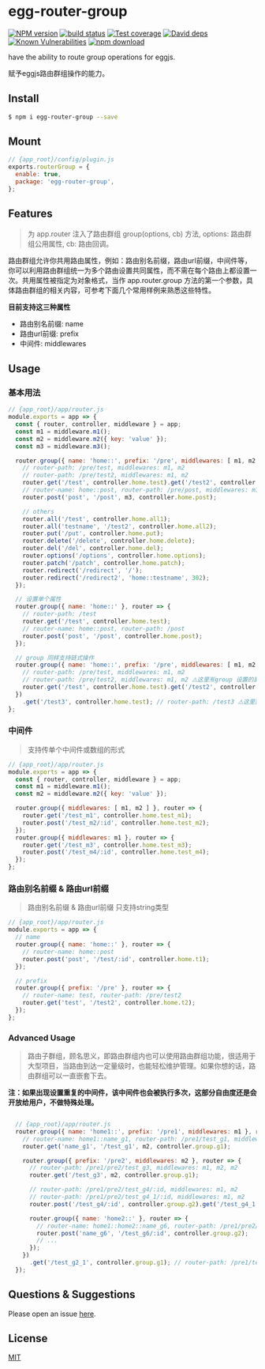 # egg-router-group

[![NPM version][npm-image]][npm-url]
[![build status][travis-image]][travis-url]
[![Test coverage][codecov-image]][codecov-url]
[![David deps][david-image]][david-url]
[![Known Vulnerabilities][snyk-image]][snyk-url]
[![npm download][download-image]][download-url]

[npm-image]: https://img.shields.io/npm/v/egg-router-group.svg?style=flat-square
[npm-url]: https://npmjs.org/package/egg-router-group
[travis-image]: https://img.shields.io/travis/zzzs/egg-router-group.svg?style=flat-square
[travis-url]: https://travis-ci.org/zzzs/egg-router-group
[codecov-image]: https://img.shields.io/codecov/c/github/zzzs/egg-router-group.svg?style=flat-square
[codecov-url]: https://codecov.io/github/zzzs/egg-router-group?branch=master
[david-image]: https://img.shields.io/david/zzzs/egg-router-group.svg?style=flat-square
[david-url]: https://david-dm.org/zzzs/egg-router-group
[snyk-image]: https://snyk.io/test/github/zzzs/egg-router-group/badge.svg?targetFile=package.json
[snyk-url]: https://snyk.io/test/github/zzzs/egg-router-group?targetFile=package.json
[download-image]: https://img.shields.io/npm/dm/egg-router-group.svg?style=flat-square
[download-url]: https://npmjs.org/package/egg-router-group

have the ability to route group operations for eggjs.

赋予eggjs路由群组操作的能力。


## Install

```bash
$ npm i egg-router-group --save
```

## Mount

```js
// {app_root}/config/plugin.js
exports.routerGroup = {
  enable: true,
  package: 'egg-router-group',
};
```

## Features
> 为 app.router 注入了路由群组 group(options, cb) 方法, options: 路由群组公用属性, cb: 路由回调。

路由群组允许你共用路由属性，例如：路由别名前缀，路由url前缀，中间件等，你可以利用路由群组统一为多个路由设置共同属性，而不需在每个路由上都设置一次。共用属性被指定为对象格式，当作 app.router.group 方法的第一个参数，具体路由群组的相关内容，可参考下面几个常用样例来熟悉这些特性。

**目前支持这三种属性**

  * 路由别名前缀: name
  * 路由url前缀: prefix
  * 中间件: middlewares

## Usage

### 基本用法

```js
// {app_root}/app/router.js
module.exports = app => {
  const { router, controller, middleware } = app;
  const m1 = middleware.m1();
  const m2 = middleware.m2({ key: 'value' });
  const m3 = middleware.m3();

  router.group({ name: 'home::', prefix: '/pre', middlewares: [ m1, m2 ] }, router => {
    // router-path: /pre/test, middlewares: m1, m2
    // router-path: /pre/test2, middlewares: m1, m2
    router.get('/test', controller.home.test).get('/test2', controller.home.test);
    // router-name: home::post, router-path: /pre/post, middlewares: m1, m2, m3
    router.post('post', '/post', m3, controller.home.post);

    // others
    router.all('/test', controller.home.all1);
    router.all('testname', '/test2', controller.home.all2);
    router.put('/put', controller.home.put);
    router.delete('/delete', controller.home.delete);
    router.del('/del', controller.home.del);
    router.options('/options', controller.home.options);
    router.patch('/patch', controller.home.patch);
    router.redirect('/redirect', '/');
    router.redirect('/redirect2', 'home::testname', 302);
  });

  // 设置单个属性
  router.group({ name: 'home::' }, router => {
    // router-path: /test
    router.get('/test', controller.home.test);
    // router-name: home::post, router-path: /post
    router.post('post', '/post', controller.home.post);
  });

  // group 同样支持链式操作
  router.group({ name: 'home::', prefix: '/pre', middlewares: [ m1, m2 ] }, router => {
    // router-path: /pre/test, middlewares: m1, m2
    // router-path: /pre/test2, middlewares: m1, m2 ⚠️这里🈶️group 设置的属性哦
    router.get('/test', controller.home.test).get('/test2', controller.home.test);
  })
    .get('/test3', controller.home.test); // router-path: /test3 ⚠️这里🈚group 设置的属性哦
};
```

### 中间件

> 支持传单个中间件或数组的形式

```js
// {app_root}/app/router.js
module.exports = app => {
  const { router, controller, middleware } = app;
  const m1 = middleware.m1();
  const m2 = middleware.m2({ key: 'value' });

  router.group({ middlewares: [ m1, m2 ] }, router => {
    router.get('/test_m1', controller.home.test_m1);
    router.post('/test_m2/:id', controller.home.test_m2);
  });
  router.group({ middlewares: m1 }, router => {
    router.get('/test_m3', controller.home.test_m3);
    router.post('/test_m4/:id', controller.home.test_m4);
  });
};
```

### 路由别名前缀 & 路由url前缀
> 路由别名前缀 & 路由url前缀 只支持string类型

```js
// {app_root}/app/router.js
module.exports = app => {
  // name
  router.group({ name: 'home::' }, router => {
    // router-name: home::post
    router.post('post', '/test/:id', controller.home.t1);
  });

  // prefix
  router.group({ prefix: '/pre' }, router => {
    // router-name: test, router-path: /pre/test2
    router.get('test', '/test2', controller.home.t2);
  });
};
```

### Advanced Usage
> 路由子群组，顾名思义，即路由群组内也可以使用路由群组功能，很适用于大型项目，当路由到达一定量级时，也能轻松维护管理。如果你想的话，路由群组可以一直嵌套下去。


**注：如果出现设置重复的中间件，该中间件也会被执行多次，这部分自由度还是会开放给用户，不做特殊处理。**

```js

  // {app_root}/app/router.js
  router.group({ name: 'home1::', prefix: '/pre1', middlewares: m1 }, router => {
    // router-name: home1::name_g1, router-path: /pre1/test_g1, middlewares: m1, m2
    router.get('name_g1', '/test_g1', m2, controller.group.g1);

    router.group({ prefix: '/pre2', middlewares: m2 }, router => {
      // router-path: /pre1/pre2/test_g3, middlewares: m1, m2, m2
      router.get('/test_g3', m2, controller.group.g1);

      // router-path: /pre1/pre2/test_g4/:id, middlewares: m1, m2
      // router-path: /pre1/pre2/test_g4_1/:id, middlewares: m1, m2
      router.post('/test_g4/:id', controller.group.g2).get('/test_g4_1', controller.group.g2);

      router.group({ name: 'home2::' }, router => {
        // router-name: home1::home2::name_g6, router-path: /pre1/pre2/test_g6/:id, middlewares: m1, m2
        router.post('name_g6', '/test_g6/:id', controller.group.g2);
        // ...
      });
    })
      .get('/test_g2_1', controller.group.g1); // router-path: /pre1/test_g2_1, middlewares: m1
  });
```

## Questions & Suggestions

Please open an issue [here](https://github.com/zzzs/egg-router-group/issues).

## License

[MIT](LICENSE)
